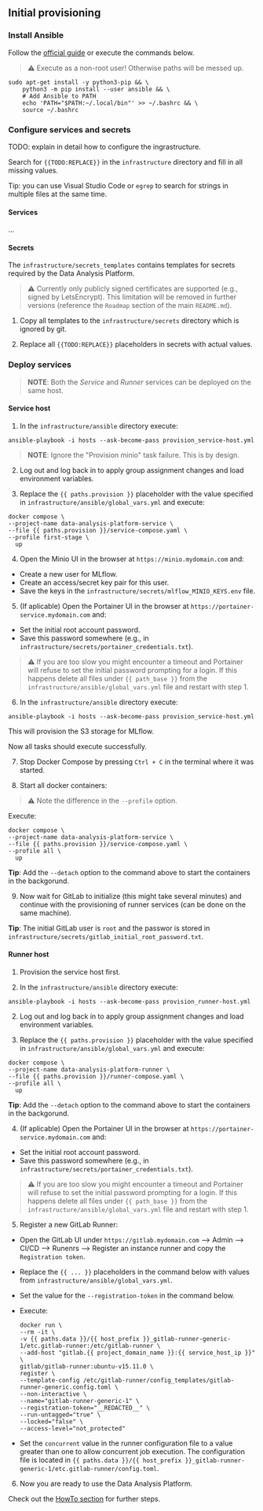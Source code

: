 

## Initial provisioning

### Install Ansible

Follow the [official guide](https://docs.ansible.com/ansible/latest/installation_guide/intro_installation.html) or execute the commands below.

> :warning: Execute as a non-root user! Otherwise paths will be messed up.

```Shell
sudo apt-get install -y python3-pip && \
    python3 -m pip install --user ansible && \
    # Add Ansible to PATH 
    echo 'PATH="$PATH:~/.local/bin"' >> ~/.bashrc && \
    source ~/.bashrc
```
### Configure services and secrets

TODO: explain in detail how to configure the ingrastructure.

Search for `{{TODO:REPLACE}}` in the `infrastructure` directory and fill in all missing values. 

Tip: you can use Visual Studio Code or `egrep` to search for strings in multiple files at the same time.

#### Services

...

#### Secrets

The `infrastructure/secrets_templates` contains templates for secrets required by the Data Analysis Platform.

> :warning: Currently only publicly signed certificates are supported (e.g., signed by LetsEncrypt). This limitation will be removed in further versions (reference the `Roadmap` section of the main `README.md`).

1) Copy all templates to the `infrastructure/secrets` directory which is ignored by git.

2) Replace all `{{TODO:REPLACE}}` placeholders in secrets with actual values.


### Deploy services

> **NOTE**: Both the *Service* and *Runner* services can be deployed on the same host.

#### Service host

1) In the `infrastructure/ansible` directory execute:

```Shell
ansible-playbook -i hosts --ask-become-pass provision_service-host.yml
```

> **NOTE**: Ignore the "Provision minio" task failure. This is by design.

2) Log out and log back in to apply group assignment changes and load environment variables.

3) Replace the `{{ paths.provision }}` placeholder with the value specified in `infrastructure/ansible/global_vars.yml` and execute:

```Shell
docker compose \
--project-name data-analysis-platform-service \
--file {{ paths.provision }}/service-compose.yaml \
--profile first-stage \
  up
```

4) Open the Minio UI in the browser at `https://minio.mydomain.com` and:

  - Create a new user for MLflow.
  - Create an access/secret key pair for this user.
  - Save the keys in the `infrastructure/secrets/mlflow_MINIO_KEYS.env` file.

5) (If aplicable) Open the Portainer UI in the browser at `https://portainer-service.mydomain.com` and:

  - Set the initial root account password.
  - Save this password somewhere (e.g., in `infrastructure/secrets/portainer_credentials.txt`).

> :warning: If you are too slow you might encounter a timeout and Portainer will refuse to set the initial password prompting for a login. If this happens delete all files under `{{ path_base }}` from the `infrastructure/ansible/global_vars.yml` file and restart with step 1.

6) In the `infrastructure/ansible` directory execute:

```Shell
ansible-playbook -i hosts --ask-become-pass provision_service-host.yml
```

This will provision the S3 storage for MLflow.

Now all tasks should execute successfully.

7) Stop Docker Compose by pressing `Ctrl + C` in the terminal where it was started.

8) Start all docker containers:

> :warning: Note the difference in the `--profile` option.

Execute: 

```Shell
docker compose \
--project-name data-analysis-platform-service \
--file {{ paths.provision }}/service-compose.yaml \
--profile all \
  up
```

**Tip**: Add the `--detach` option to the command above to start the containers in the backgorund.

9) Now wait for GitLab to initialize (this might take several minutes) and continue with the provisioning of runner services (can be done on the same machine).

**Tip**: The initial GitLab user is `root` and the passwor is stored in `infrastructure/secrets/gitlab_initial_root_password.txt`.

#### Runner host

1) Provision the service host first.

2) In the `infrastructure/ansible` directory execute:

```Shell
ansible-playbook -i hosts --ask-become-pass provision_runner-host.yml
```

2) Log out and log back in to apply group assignment changes and load environment variables.

3) Replace the `{{ paths.provision }}` placeholder with the value specified in `infrastructure/ansible/global_vars.yml` and execute:

```Shell
docker compose \
--project-name data-analysis-platform-runner \
--file {{ paths.provision }}/runner-compose.yaml \
--profile all \
  up
```

**Tip**: Add the `--detach` option to the command above to start the containers in the backgorund.

4) (If aplicable) Open the Portainer UI in the browser at `https://portainer-service.mydomain.com` and:

  - Set the initial root account password.
  - Save this password somewhere (e.g., in `infrastructure/secrets/portainer_credentials.txt`).

> :warning: If you are too slow you might encounter a timeout and Portainer will refuse to set the initial password prompting for a login. If this happens delete all files under `{{ path_base }}` from the `infrastructure/ansible/global_vars.yml` file and restart with step 1.

5) Register a new GitLab Runner:

  - Open the GitLab UI under `https://gitlab.mydomain.com` --> Admin --> CI/CD  --> Runenrs --> Register an instance runner and copy the `Registration token`.
  - Replace the `{{ ... }}` placeholders in the command below with values from `infrastructure/ansible/global_vars.yml`.
  - Set the value for the `--registration-token` in the command below.
  - Execute:

    ```Shell
    docker run \
    --rm -it \
    -v {{ paths.data }}/{{ host_prefix }}_gitlab-runner-generic-1/etc.gitlab-runner:/etc/gitlab-runner \
    --add-host "gitlab.{{ project_domain_name }}:{{ service_host_ip }}" \
    gitlab/gitlab-runner:ubuntu-v15.11.0 \
    register \
    --template-config /etc/gitlab-runner/config_templates/gitlab-runner-generic.config.toml \
    --non-interactive \
    --name="gitlab-runner-generic-1" \
    --registration-token="__REDACTED__" \
    --run-untagged="true" \
    --locked="false" \
    --access-level="not_protected"
    ```
  
  - Set the `concurrent` value in the runner configuration file to a value greater than one to allow concurrent job execution. The configuration file is located in `{{ paths.data }}/{{ host_prefix }}_gitlab-runner-generic-1/etc.gitlab-runner/config.toml`.

6) Now you are ready to use the Data Analysis Platform.

  Check out the [HowTo section](index.md) for further steps.

